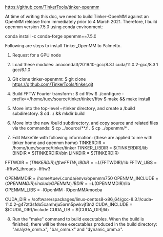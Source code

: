 https://github.com/TinkerTools/tinker-openmm

At time of writing this doc, we need to build Tinker-OpenMM against an OpenMM release from immediately prior to 4 March 2021. Therefore, I build openmm version 7.5.0 using conda environment:

conda install -c conda-forge openmm==7.5.0

Following are steps to install Tinker_OpenMM to Palmetto.
1. Request for a GPU node
2. Load these modules: anaconda3/2019.10-gcc/8.3.1 cuda/11.0.2-gcc/8.3.1 gcc/6.1.0 

3. Git clone tinker-openmm:
$ git clone https://github.com/TinkerTools/tinker.git

4. Build FFTW Fourier transform :
$ cd fftw
$ ./configure -prefix==/home/tuev/source/tinker/tinker/fftw
$ make && make install

5. Move into the top-level ~/tinker directory, and create a /build subdirectory.
$ cd ../ && mkdir build

6. Move into the new /build subdirectory, and copy source and related files via the commands:
$ cp ../source/**.f .
$ cp ../openmm/* .

7. Edit Makefile with following information: (these are applied to me with tinker home and openmm home)
TINKERDIR = /home/tuev/source/tinker/tinker
TINKER_LIBDIR = $(TINKERDIR)/lib
BINDIR = $(TINKERDIR)/bin
LINKDIR = $(TINKERDIR)

FFTWDIR = $(TINKERDIR)/fftw
FFTW_LIBDIR = -L$(FFTWDIR)/lib
FFTW_LIBS = -lfftw3_threads -lfftw3

OPENMMDIR = /home/tuev/.conda/envs/openmm750
OPENMM_INCLUDE = $(OPENMMDIR)/include
OPENMM_LIBDIR = -L$(OPENMMDIR)/lib
OPENMM_LIBS = -lOpenMM -lOpenMMAmoeba

CUDA_DIR = /software/spackages/linux-centos8-x86_64/gcc-8.3.1/cuda-11.0.2-g47zt3sfdo5camhrju5orm5pwkvjf3n2
CUDA_INCLUDE = $(CUDA_DIR)/include
CUDA_LIB = $(CUDA_DIR)/lib


8. Run the "make" command to build executables. When the build is finished, there will be three executables produced in the build directory:
"analyze_omm.x", "bar_omm.x" and "dynamic_omm.x".
